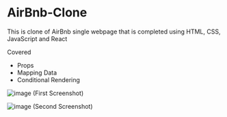 # AirBnb-Clone
This is clone of AirBnb single webpage that is completed using HTML, CSS, JavaScript and React

Covered
- Props
- Mapping Data
- Conditional Rendering
  
![image](https://github.com/Lynn2507/AirBnb-Clone/assets/134114751/da4d759d-693a-4bf3-bc80-c7a6542169ca)
(First Screenshot)

![image](https://github.com/Lynn2507/AirBnb-Clone/assets/134114751/0687d8a8-ab6d-42cf-81b3-7e5d4a2ed7ba)
(Second Screenshot)
